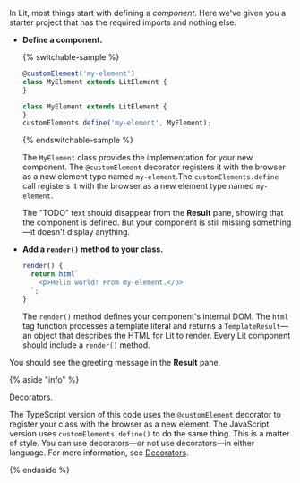 In Lit, most things start with defining a _component_. Here we've given you a starter project that has the required imports and nothing else.


*   **Define a component.**

    {% switchable-sample %}

    ```ts
    @customElement('my-element')
    class MyElement extends LitElement {
    }
    ```

    ```js
    class MyElement extends LitElement {
    }
    customElements.define('my-element', MyElement);
    ```

    {% endswitchable-sample %}

    The `MyElement` class provides the implementation for your new component.&nbsp;<ts-js><span slot="ts">The <code>@customElement</code> decorator registers it with the browser as a new element type named <code>my-element</code>.</span><span slot="js">The <code>customElements.define</code> call registers it with the browser as a new element type named <code>my-element</code>.</span></ts-js>

    The "TODO" text should disappear from the **Result** pane, showing that the component is defined. But your component is still missing something—it doesn't display anything.

*   **Add a `render()` method to your class.**

    ```ts
    render() {
      return html`
        <p>Hello world! From my-element.</p>
      `;
    }
    ```

    The `render()` method defines your component's internal DOM. The `html` tag function processes a template literal and returns a `TemplateResult`—an object that describes the HTML for Lit to render. Every Lit component should include a `render()` method.

You should see the greeting message in the **Result** pane.

{% aside "info" %}

Decorators.

The TypeScript version of this code uses the `@customElement` decorator to register your class with the browser as a new element. The JavaScript version uses `customElements.define()` to do the same thing. This is a matter of style. You can use decorators—or not use decorators—in either language. For more information, see [Decorators](/docs/components/decorators/).

{% endaside %}

